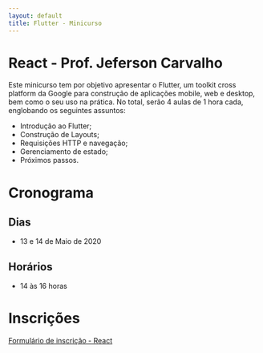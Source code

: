```yaml
---
layout: default
title: Flutter - Minicurso
---
```


# React - Prof. Jeferson Carvalho

Este minicurso tem por objetivo apresentar o Flutter, um toolkit cross platform da Google para construção de aplicações mobile, web e desktop, bem como o seu uso na prática. No total, serão 4 aulas de 1 hora cada, englobando os seguintes assuntos:

* Introdução ao Flutter;
* Construção de Layouts;
* Requisições HTTP e navegação;
* Gerenciamento de estado;
* Próximos passos.

# Cronograma 

## Dias

* 13 e 14 de Maio de 2020

## Horários

* 14 às 16 horas

# Inscrições

[Formulário de inscrição - React](https://bit.ly/3fu3k2j)